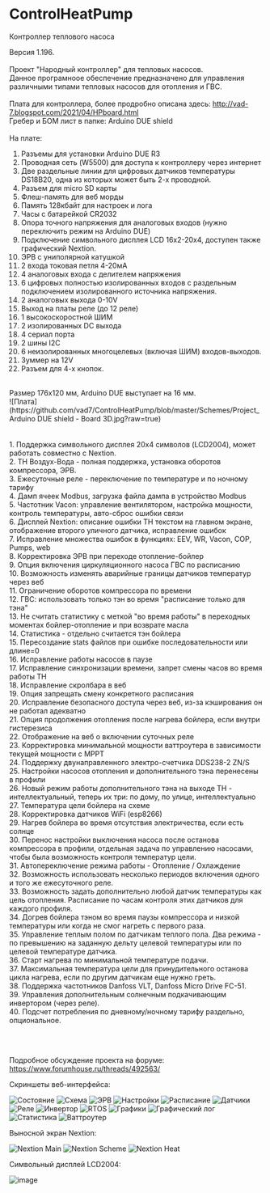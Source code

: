 # ControlHeatPump
Контроллер теплового насоса

Версия 1.196.<br>
<br>
Проект "Народный контроллер" для тепловых насосов.<br>
Данное програмноое обеспечение предназначено для управления<br>
различными типами тепловых насосов для отопления и ГВС.<br>
<br>
Плата для контроллера, более продробно описана здесь: http://vad-7.blogspot.com/2021/04/HPboard.html
<br>
Гребер и БОМ лист в папке: Arduino DUE shield<br>
<br>
На плате:<br>
1. Разъемы для установки Arduino DUE R3<br>
2. Проводная сеть (W5500) для доступа к контроллеру через интернет<br>
3. Две раздельные линии для цифровых датчиков температуры DS18B20, одна из которых может быть 2-х проводной.<br>
4. Разъем для micro SD карты<br>
5. Флеш-память для веб морды<br>
6. Память 128кбайт для настроек и лога<br>
7. Часы с батарейкой CR2032<br>
8. Опора точного напряжения для аналоговых входов (нужно переключить режим на Arduino DUE)<br>
9. Подключение символьного дисплея LCD 16x2-20x4, доступен также графический Nextion.<br>
10. ЭРВ с униполярной катушкой<br>
11. 2 входа токовая петля 4-20мА<br>
12. 4 аналоговых входа с делителем напряжения<br>
13. 6 цифровых полностью изолированных входов с раздельным подключением изолированного источника напряжения.<br>
14. 2 аналоговых выхода 0-10V<br>
15. Выход на платы реле (до 12 реле)<br>
16. 1 высокоскоростной ШИМ<br>
17. 2 изолированных DC выхода<br>
18. 4 сериал порта<br>
19. 2 шины I2C<br>
20. 6 неизолированных многоцелевых (включая ШИМ) входов-выходов.<br>
21. Зуммер на 12V<br>
22. Разъем для 4-х кнопок.<br>
<br>
Размер 176x120 мм, Arduino DUE выступает на 16 мм.<br>
![Плата](https://github.com/vad7/ControlHeatPump/blob/master/Schemes/Project_Arduino DUE shield - Board 3D.jpg?raw=true)
<br>
<br>
<br>
1. Поддержка символьного дисплея 20x4 символов (LCD2004), может работать совместно с Nextion.<br>
2. ТН Воздух-Вода - полная поддержка, установка оборотов компрессора, ЭРВ.<br>
3. Ежесуточные реле - переключение по температуре и по ночному тарифу<br>
4. Дамп ячеек Modbus, загрузка файла дампа в устройство Modbus<br>
5. Частотник Vacon: управление вентилятором, настройка мощности, контроль температуры, авто-сброс ошибки связи<br>
6. Дисплей Nextion: описание ошибки ТН текстом на главном экране, отображение второго уличного датчика, исправление ошибок<br>
7. Исправление множества ошибок в функциях: EEV, WR, Vacon, COP, Pumps, web<br>
8. Корректировка ЭРВ при переходе отопление-бойлер<br>
9. Опция включения циркуляционного насоса ГВС по расписанию<br>
10. Возможность изменять аварийные границы датчиков температур через веб<br>
11. Ограничение оборотов компрессора по времени<br>
12. ГВС: использовать только тэн во время "расписание только для тэна"<br>
13. Не считать статистику с меткой "во время работы" в переходных моментах бойлер-отопление и при возврате масла<br>
14. Статистика - отдельно считается тэн бойлера<br>
15. Пересоздание stats файлов при ошибке последовательности или длине=0<br>
16. Исправление работы насосов в паузе<br>
17. Исправление синхронизации времени, запрет смены часов во время работы ТН<br>
18. Исправление скролбара в веб<br>
19. Опция запрещать смену конкретного расписания<br>
20. Исправление безопасного доступа через веб, из-за кэширования он не работал адекватно<br>
21. Опция продолжения отопления после нагрева бойлера, если внутри гистерезиса<br>
22. Отображение на веб о включении суточных реле<br>
23. Корректировка минимальной мощности ваттроутера в зависимости текущей мощности с MPPT<br>
24. Поддержку двунаправленного электро-счетчика DDS238-2 ZN/S<br>
25. Настройки насосов отопления и дополнительного тэна перенесены в профили<br>
26. Новый режим работы дополнительного тэна на выходе ТН - интеллектуальный, теперь их три: по дому, по улице, интеллектуально<br>
27. Температура цели бойлера на схеме<br>
28. Корректировка датчиков WiFi (esp8266)<br>
29. Нагрев бойлера во время отсутствия электричества, если есть солнце<br>
30. Перенос настройки выключения насоса после останова компрессора в профили, отдельная задача по управлению насосами, чтобы была возможность контроля температур цели.<br>
31. Автопереключение режима работы - Отопление / Охлаждение<br>
32. Возможность использовать несколько периодов включения одного и того же ежесуточного реле.<br>
33. Возможность задать дополнительно любой датчик температуры как цель отопления. Расписание по часам контроля этих датчиков для каждого профиля.<br>
34. Догрев бойлера тэном во время паузы компрессора и низкой температуры или когда не смог нагреть с первого раза.<br>
35. Управление теплым полом по датчикам теплого пола. Два режима - по превышению на заданную дельту целевой температуры или по целевой температуре датчика.<br>
36. Старт нагрева по минимальной температуре подачи.<br>
37. Максимальная температура цели для принудительного останова цикла нагрева, если по другим датчикам еще нужно греть.  <br>
38. Поддержка частотников Danfoss VLT, Danfoss Micro Drive FC-51.<br>
39. Управления дополнительным солнечным подкачивающим инвертором (через реле).<br>
40. Подсчет потребления по дневному/ночному тарифу раздельно, опциональное.<br>

<br><br>

Подробное обсуждение проекта на форуме: <br>
https://www.forumhouse.ru/threads/492563/


Скриншеты веб-интерфейса:

![Состояние](https://user-images.githubusercontent.com/6220128/56410007-3079bb00-6284-11e9-829b-f6a959f91073.png)
![Схема](https://user-images.githubusercontent.com/6220128/132807406-91645390-40a1-4f1e-b3aa-529ab1eba872.png)
![ЭРВ](https://user-images.githubusercontent.com/6220128/56410010-3079bb00-6284-11e9-9673-fb239037f33a.png)
![Настройки](https://user-images.githubusercontent.com/6220128/132806926-92010a49-bd0e-427d-a8c2-e4e657372f62.png)
![Расписание](https://user-images.githubusercontent.com/6220128/56410004-2fe12480-6284-11e9-8b03-78b331157580.png)
![Датчики](https://user-images.githubusercontent.com/6220128/56410001-2fe12480-6284-11e9-8cd5-69d094656276.png)
![Реле](https://user-images.githubusercontent.com/6220128/56410005-2fe12480-6284-11e9-8a4d-72b94401ffb2.png)
![Инвертор](https://user-images.githubusercontent.com/6220128/56410002-2fe12480-6284-11e9-8702-9bad735ddebe.png)
![RTOS](https://user-images.githubusercontent.com/6220128/56409998-2f488e00-6284-11e9-851b-1800e9cf688d.png)
![Графики](https://user-images.githubusercontent.com/6220128/56410245-1a202f00-6285-11e9-8991-ae68be600a8a.png)
![Графический лог](https://user-images.githubusercontent.com/6220128/56410000-2fe12480-6284-11e9-8b83-9b014c41a389.png)
![Статистика](https://user-images.githubusercontent.com/6220128/56410008-3079bb00-6284-11e9-97d6-145e7347cb60.png)
![Ваттроутер](https://user-images.githubusercontent.com/6220128/92506657-72572880-f20e-11ea-9791-e899aa069e9d.png)

Выносной экран Nextion:

![Nextion Main](https://user-images.githubusercontent.com/6220128/59842650-a15e5180-935f-11e9-894a-a86d4157c38c.png)
![Nextion Scheme](https://user-images.githubusercontent.com/6220128/59842761-d8346780-935f-11e9-878e-2635b119225a.png)
![Nextion Heat](https://user-images.githubusercontent.com/6220128/59842865-12056e00-9360-11e9-98db-e4ee1a1464a2.png)

Символьный дисплей LCD2004:

![image](https://user-images.githubusercontent.com/6220128/114034672-11b4ca80-9887-11eb-8aec-747a6301cb63.png)
